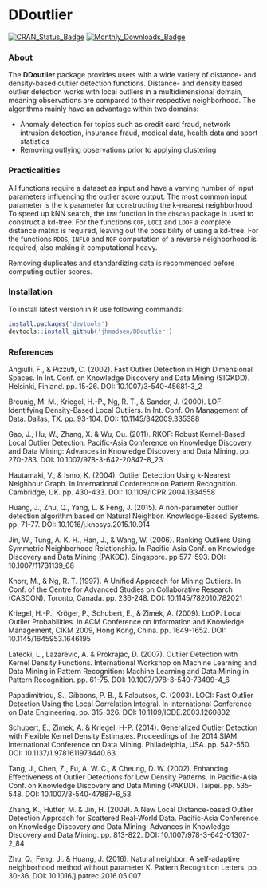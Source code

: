DDoutlier
================

[![CRAN\_Status\_Badge](http://www.r-pkg.org/badges/version/DDoutlier)](https://cran.r-project.org/package=DDoutlier) [![Monthly\_Downloads\_Badge](http://cranlogs.r-pkg.org/badges/DDoutlier)](https://cran.r-project.org/package=DDoutlier)

### About

The **DDoutlier** package provides users with a wide variety of distance- and density-based outlier detection functions. Distance- and density based outlier detection works with local outliers in a multidimensional domain, meaning observations are compared to their respective neighborhood. The algorithms mainly have an advantage within two domains:

-   Anomaly detection for topics such as credit card fraud, network intrusion detection, insurance fraud, medical data, health data and sport statistics
-   Removing outlying observations prior to applying clustering

### Practicalities

All functions require a dataset as input and have a varying number of input parameters influencing the outlier score output. The most common input parameter is the k parameter for constructing the k-nearest neighborhood. To speed up kNN search, the `kNN` function in the `dbscan` package is used to construct a kd-tree. For the functions `COF`, `LOCI` and `LDOF` a complete distance matrix is required, leaving out the possibility of using a kd-tree. For the functions `RDOS`, `INFLO` and `NOF` computation of a reverse neighborhood is required, also making it computational heavy.

Removing duplicates and standardizing data is recommended before computing outlier scores.

### Installation

To install latest version in R use following commands:

``` r
install.packages('devtools')
devtools::install_github('jhmadsen/DDoutlier')
```

### References

Angiulli, F., & Pizzuti, C. (2002). Fast Outlier Detection in High Dimensional Spaces. In Int. Conf. on Knowledge Discovery and Data Mining (SIGKDD). Helsinki, Finland. pp. 15-26. DOI: 10.1007/3-540-45681-3\_2

Breunig, M. M., Kriegel, H.-P., Ng, R. T., & Sander, J. (2000). LOF: Identifying Density-Based Local Outliers. In Int. Conf. On Management of Data. Dallas, TX. pp. 93-104. DOI: 10.1145/342009.335388

Gao, J., Hu, W., Zhang, X. & Wu, Ou. (2011). RKOF: Robust Kernel-Based Local Outlier Detection. Pacific-Asia Conference on Knowledge Discovery and Data Mining: Advances in Knowledge Discovery and Data Mining. pp. 270-283. DOI: 10.1007/978-3-642-20847-8\_23

Hautamaki, V., & Ismo, K. (2004). Outlier Detection Using k-Nearest Neighbour Graph. In International Conference on Pattern Recognition. Cambridge, UK. pp. 430-433. DOI: 10.1109/ICPR.2004.1334558

Huang, J., Zhu, Q., Yang, L. & Feng, J. (2015). A non-parameter outlier detection algorithm based on Natural Neighbor. Knowledge-Based Systems. pp. 71-77. DOI: 10.1016/j.knosys.2015.10.014

Jin, W., Tung, A. K. H., Han, J., & Wang, W. (2006). Ranking Outliers Using Symmetric Neighborhood Relationship. In Pacific-Asia Conf. on Knowledge Discovery and Data Mining (PAKDD). Singapore. pp 577-593. DOI: 10.1007/11731139\_68

Knorr, M., & Ng, R. T. (1997). A Unified Approach for Mining Outliers. In Conf. of the Centre for Advanced Studies on Collaborative Research (CASCON). Toronto, Canada. pp. 236-248. DOI: 10.1145/782010.782021

Kriegel, H.-P., Kröger, P., Schubert, E., & Zimek, A. (2009). LoOP: Local Outlier Probabilities. In ACM Conference on Information and Knowledge Management, CIKM 2009, Hong Kong, China. pp. 1649-1652. DOI: 10.1145/1645953.1646195

Latecki, L., Lazarevic, A. & Prokrajac, D. (2007). Outlier Detection with Kernel Density Functions. International Workshop on Machine Learning and Data Mining in Pattern Recognition: Machine Learning and Data Mining in Pattern Recognition. pp. 61-75. DOI: 10.1007/978-3-540-73499-4\_6

Papadimitriou, S., Gibbons, P. B., & Faloutsos, C. (2003). LOCI: Fast Outlier Detection Using the Local Correlation Integral. In International Conference on Data Engineering. pp. 315-326. DOI: 10.1109/ICDE.2003.1260802

Schubert, E., Zimek, A. & Kriegel, H-P. (2014). Generalized Outlier Detection with Flexible Kernel Density Estimates. Proceedings of the 2014 SIAM International Conference on Data Mining. Philadelphia, USA. pp. 542-550. DOI: 10.1137/1.9781611973440.63

Tang, J., Chen, Z., Fu, A. W. C., & Cheung, D. W. (2002). Enhancing Effectiveness of Outlier Detections for Low Density Patterns. In Pacific-Asia Conf. on Knowledge Discovery and Data Mining (PAKDD). Taipei. pp. 535-548. DOI: 10.1007/3-540-47887-6\_53

Zhang, K., Hutter, M. & Jin, H. (2009). A New Local Distance-based Outlier Detection Approach for Scattered Real-World Data. Pacific-Asia Conference on Knowledge Discovery and Data Mining: Advances in Knowledge Discovery and Data Mining. pp. 813-822. DOI: 10.1007/978-3-642-01307-2\_84

Zhu, Q., Feng, Ji. & Huang, J. (2016). Natural neighbor: A self-adaptive neighborhood method without parameter K. Pattern Recognition Letters. pp. 30-36. DOI: 10.1016/j.patrec.2016.05.007
